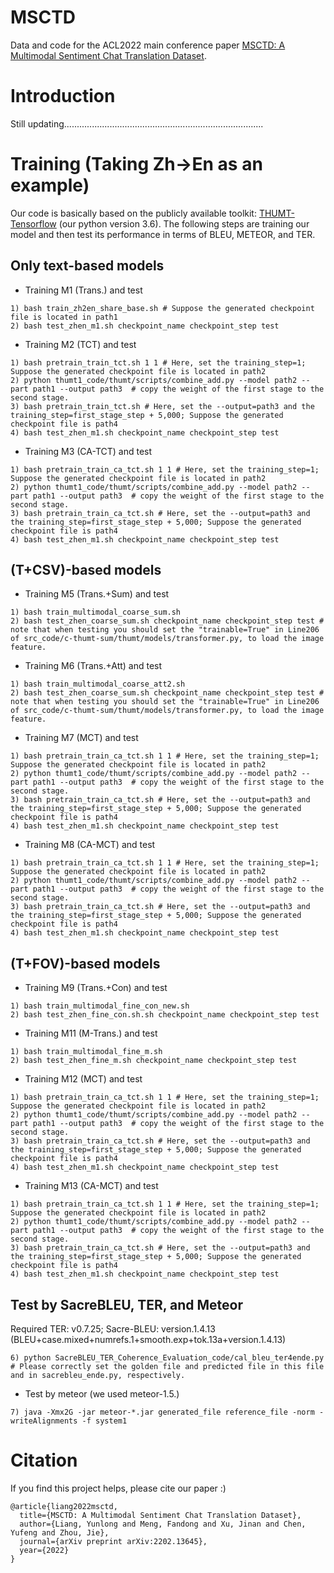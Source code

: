 # MSCTD
Data and code for the ACL2022 main conference paper [MSCTD: A Multimodal Sentiment Chat Translation Dataset](https://arxiv.org/abs/2202.13645).

# Introduction
Still updating...............................................................................

# Training (Taking Zh->En as an example)
Our code is basically based on the publicly available toolkit: [THUMT-Tensorflow](https://github.com/THUNLP-MT/THUMT) (our python version 3.6).
The following steps are training our model and then test its performance in terms of BLEU, METEOR, and TER.

## Only text-based models

+ Training M1 (Trans.) and test

```
1) bash train_zh2en_share_base.sh # Suppose the generated checkpoint file is located in path1
2) bash test_zhen_m1.sh checkpoint_name checkpoint_step test
```

+ Training M2 (TCT) and test

```
1) bash pretrain_train_tct.sh 1 1 # Here, set the training_step=1; Suppose the generated checkpoint file is located in path2
2) python thumt1_code/thumt/scripts/combine_add.py --model path2 --part path1 --output path3  # copy the weight of the first stage to the second stage.
3) bash pretrain_train_tct.sh # Here, set the --output=path3 and the training_step=first_stage_step + 5,000; Suppose the generated checkpoint file is path4
4) bash test_zhen_m1.sh checkpoint_name checkpoint_step test
```

+ Training M3 (CA-TCT) and test

```
1) bash pretrain_train_ca_tct.sh 1 1 # Here, set the training_step=1; Suppose the generated checkpoint file is located in path2
2) python thumt1_code/thumt/scripts/combine_add.py --model path2 --part path1 --output path3  # copy the weight of the first stage to the second stage.
3) bash pretrain_train_ca_tct.sh # Here, set the --output=path3 and the training_step=first_stage_step + 5,000; Suppose the generated checkpoint file is path4
4) bash test_zhen_m1.sh checkpoint_name checkpoint_step test
```

## (T+CSV)-based models
+ Training M5 (Trans.+Sum) and test

```
1) bash train_multimodal_coarse_sum.sh 
2) bash test_zhen_coarse_sum.sh checkpoint_name checkpoint_step test # note that when testing you should set the "trainable=True" in Line206 of src_code/c-thumt-sum/thumt/models/transformer.py, to load the image feature.
```

+ Training M6 (Trans.+Att) and test

```
1) bash train_multimodal_coarse_att2.sh 
2) bash test_zhen_coarse_sum.sh checkpoint_name checkpoint_step test # note that when testing you should set the "trainable=True" in Line206 of src_code/c-thumt-sum/thumt/models/transformer.py, to load the image feature.
```
+ Training M7 (MCT) and test

```
1) bash pretrain_train_ca_tct.sh 1 1 # Here, set the training_step=1; Suppose the generated checkpoint file is located in path2
2) python thumt1_code/thumt/scripts/combine_add.py --model path2 --part path1 --output path3  # copy the weight of the first stage to the second stage.
3) bash pretrain_train_ca_tct.sh # Here, set the --output=path3 and the training_step=first_stage_step + 5,000; Suppose the generated checkpoint file is path4
4) bash test_zhen_m1.sh checkpoint_name checkpoint_step test
```

+ Training M8 (CA-MCT) and test

```
1) bash pretrain_train_ca_tct.sh 1 1 # Here, set the training_step=1; Suppose the generated checkpoint file is located in path2
2) python thumt1_code/thumt/scripts/combine_add.py --model path2 --part path1 --output path3  # copy the weight of the first stage to the second stage.
3) bash pretrain_train_ca_tct.sh # Here, set the --output=path3 and the training_step=first_stage_step + 5,000; Suppose the generated checkpoint file is path4
4) bash test_zhen_m1.sh checkpoint_name checkpoint_step test
```

## (T+FOV)-based models
+ Training M9 (Trans.+Con) and test

```
1) bash train_multimodal_fine_con_new.sh 
2) bash test_zhen_fine_con.sh.sh checkpoint_name checkpoint_step test 
```
+ Training M11 (M-Trans.) and test

```
1) bash train_multimodal_fine_m.sh 
2) bash test_zhen_fine_m.sh checkpoint_name checkpoint_step test 
```
+ Training M12 (MCT) and test

```
1) bash pretrain_train_ca_tct.sh 1 1 # Here, set the training_step=1; Suppose the generated checkpoint file is located in path2
2) python thumt1_code/thumt/scripts/combine_add.py --model path2 --part path1 --output path3  # copy the weight of the first stage to the second stage.
3) bash pretrain_train_ca_tct.sh # Here, set the --output=path3 and the training_step=first_stage_step + 5,000; Suppose the generated checkpoint file is path4
4) bash test_zhen_m1.sh checkpoint_name checkpoint_step test
```

+ Training M13 (CA-MCT) and test

```
1) bash pretrain_train_ca_tct.sh 1 1 # Here, set the training_step=1; Suppose the generated checkpoint file is located in path2
2) python thumt1_code/thumt/scripts/combine_add.py --model path2 --part path1 --output path3  # copy the weight of the first stage to the second stage.
3) bash pretrain_train_ca_tct.sh # Here, set the --output=path3 and the training_step=first_stage_step + 5,000; Suppose the generated checkpoint file is path4
4) bash test_zhen_m1.sh checkpoint_name checkpoint_step test
```

## Test by SacreBLEU, TER, and Meteor
Required TER: v0.7.25; Sacre-BLEU: version.1.4.13 (BLEU+case.mixed+numrefs.1+smooth.exp+tok.13a+version.1.4.13)

```
6) python SacreBLEU_TER_Coherence_Evaluation_code/cal_bleu_ter4ende.py # Please correctly set the golden file and predicted file in this file and in sacrebleu_ende.py, respectively.
```
+ Test by meteor (we used meteor-1.5.)

```
7) java -Xmx2G -jar meteor-*.jar generated_file reference_file -norm -writeAlignments -f system1
```

# Citation
If you find this project helps, please cite our paper :)

```
@article{liang2022msctd,
  title={MSCTD: A Multimodal Sentiment Chat Translation Dataset},
  author={Liang, Yunlong and Meng, Fandong and Xu, Jinan and Chen, Yufeng and Zhou, Jie},
  journal={arXiv preprint arXiv:2202.13645},
  year={2022}
}
```
